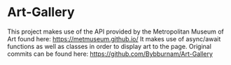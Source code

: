 # Art-Gallery

This project makes use of the API provided by the Metropolitan Museum of Art found here: https://metmuseum.github.io/ 
It makes use of async/await functions as well as classes in order to display art to the page.
Original commits can be found here: https://github.com/Bybburnam/Art-Gallery
